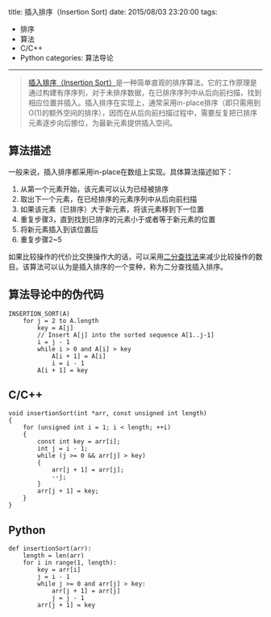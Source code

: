 title: 插入排序（Insertion Sort)
date: 2015/08/03 23:20:00
tags: 
- 排序
- 算法
- C/C++
- Python
categories: 算法导论

---
>[插入排序（Insertion Sort）](https://zh.wikipedia.org/wiki/%E6%8F%92%E5%85%A5%E6%8E%92%E5%BA%8F)是一种简单直观的排序算法。它的工作原理是通过构建有序序列，对于未排序数据，在已排序序列中从后向前扫描，找到相应位置并插入。插入排序在实现上，通常采用in-place排序（即只需用到O(1)的额外空间的排序），因而在从后向前扫描过程中，需要反复把已排序元素逐步向后挪位，为最新元素提供插入空间。

<!-- more -->

## 算法描述
一般来说，插入排序都采用in-place在数组上实现。具体算法描述如下：

1. 从第一个元素开始，该元素可以认为已经被排序
2. 取出下一个元素，在已经排序的元素序列中从后向前扫描
3. 如果该元素（已排序）大于新元素，将该元素移到下一位置
4. 重复步骤3，直到找到已排序的元素小于或者等于新元素的位置
5. 将新元素插入到该位置后
6. 重复步骤2~5

如果比较操作的代价比交换操作大的话，可以采用[二分查找法](https://zh.wikipedia.org/wiki/%E6%8A%98%E5%8D%8A%E6%90%9C%E7%B4%A2%E7%AE%97%E6%B3%95)来减少比较操作的数目。该算法可以认为是插入排序的一个变种，称为二分查找插入排序。




## 算法导论中的伪代码

	INSERTION_SORT(A)
		for j = 2 to A.length
			key = A[j]
			// Insert A[j] into the sorted sequence A[1..j-1]
			i = j - 1
			while i > 0 and A[i] > key
				A[i + 1] = A[i]
				i = i - 1
			A[i + 1] = key
			
			
## C/C++

	void insertionSort(int *arr, const unsigned int length)
	{
		for (unsigned int i = 1; i < length; ++i)
    	{
    		const int key = arr[i];
        	int j = i - 1;
        	while (j >= 0 && arr[j] > key)
        	{
            	arr[j + 1] = arr[j];
            	--j;
        	}
        	arr[j + 1] = key;
    	}
	}
	
	
## Python

	def insertionSort(arr):
		length = len(arr)
    	for i in range(1, length):
        	key = arr[i]
        	j = i - 1
        	while j >= 0 and arr[j] > key:
            	arr[j + 1] = arr[j]
            	j = j - 1
        	arr[j + 1] = key
      




